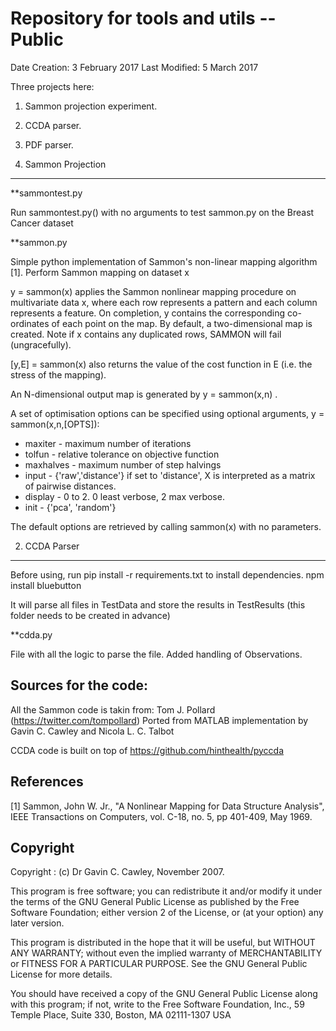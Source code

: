 Repository for tools and utils -- Public 
========================================
Date Creation: 3 February 2017
Last Modified: 5 March 2017

Three projects here:
1. Sammon projection experiment.
2. CCDA parser.
3. PDF parser.


1. Sammon Projection
----------------------

**sammontest.py

Run sammontest.py() with no arguments to test sammon.py
on the Breast Cancer  dataset

**sammon.py

Simple python implementation of Sammon's non-linear mapping 
algorithm [1]. Perform Sammon mapping on dataset x

y = sammon(x) applies the Sammon nonlinear mapping procedure on
multivariate data x, where each row represents a pattern and each column
represents a feature.  On completion, y contains the corresponding
co-ordinates of each point on the map.  By default, a two-dimensional
map is created.  Note if x contains any duplicated rows, SAMMON will
fail (ungracefully). 

[y,E] = sammon(x) also returns the value of the cost function in E (i.e.
the stress of the mapping).

An N-dimensional output map is generated by y = sammon(x,n) .

A set of optimisation options can be specified using optional
arguments, y = sammon(x,n,[OPTS]):

* maxiter        - maximum number of iterations
* tolfun         - relative tolerance on objective function
* maxhalves      - maximum number of step halvings
* input          - {'raw','distance'} if set to 'distance', X is interpreted as a matrix of pairwise distances.
* display        - 0 to 2. 0 least verbose, 2 max verbose.
* init           - {'pca', 'random'}

The default options are retrieved by calling sammon(x) with no
parameters.


2. CCDA Parser
--------------

Before using, run pip install -r requirements.txt to install dependencies.
npm install bluebutton

It will parse all files in TestData and store the results in TestResults (this folder needs to be created in advance)

**cdda.py

File with all the logic to parse the file. Added handling of Observations.





Sources for the code:
--------------------------------------------------
All the Sammon code is takin from: 
Tom J. Pollard (https://twitter.com/tompollard)
Ported from MATLAB implementation by 
  Gavin C. Cawley and Nicola L. C. Talbot

CCDA code is built on top of https://github.com/hinthealth/pyccda

References
----------
[1] Sammon, John W. Jr., "A Nonlinear Mapping for Data
    Structure Analysis", IEEE Transactions on Computers,
    vol. C-18, no. 5, pp 401-409, May 1969.

Copyright
---------
Copyright   : (c) Dr Gavin C. Cawley, November 2007.

This program is free software; you can redistribute it and/or modify
it under the terms of the GNU General Public License as published by
the Free Software Foundation; either version 2 of the License, or
(at your option) any later version.

This program is distributed in the hope that it will be useful,
but WITHOUT ANY WARRANTY; without even the implied warranty of
MERCHANTABILITY or FITNESS FOR A PARTICULAR PURPOSE.  See the
GNU General Public License for more details.

You should have received a copy of the GNU General Public License
along with this program; if not, write to the Free Software
Foundation, Inc., 59 Temple Place, Suite 330, Boston, MA 02111-1307 USA
